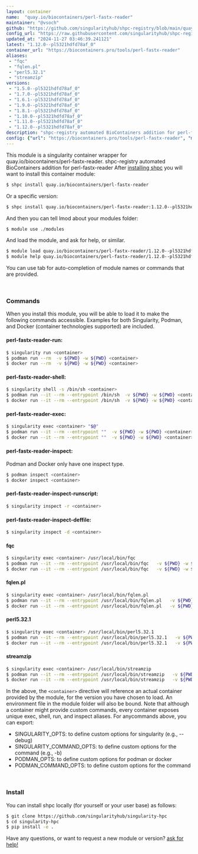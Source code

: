 ```yaml
---
layout: container
name:  "quay.io/biocontainers/perl-fastx-reader"
maintainer: "@vsoch"
github: "https://github.com/singularityhub/shpc-registry/blob/main/quay.io/biocontainers/perl-fastx-reader/container.yaml"
config_url: "https://raw.githubusercontent.com/singularityhub/shpc-registry/main/quay.io/biocontainers/perl-fastx-reader/container.yaml"
updated_at: "2024-11-27 03:46:39.241121"
latest: "1.12.0--pl5321hdfd78af_0"
container_url: "https://biocontainers.pro/tools/perl-fastx-reader"
aliases:
 - "fqc"
 - "fqlen.pl"
 - "perl5.32.1"
 - "streamzip"
versions:
 - "1.5.0--pl5321hdfd78af_0"
 - "1.7.0--pl5321hdfd78af_0"
 - "1.6.1--pl5321hdfd78af_0"
 - "1.9.0--pl5321hdfd78af_0"
 - "1.8.1--pl5321hdfd78af_0"
 - "1.10.0--pl5321hdfd78af_0"
 - "1.11.0--pl5321hdfd78af_0"
 - "1.12.0--pl5321hdfd78af_0"
description: "shpc-registry automated BioContainers addition for perl-fastx-reader"
config: {"url": "https://biocontainers.pro/tools/perl-fastx-reader", "maintainer": "@vsoch", "description": "shpc-registry automated BioContainers addition for perl-fastx-reader", "latest": {"1.12.0--pl5321hdfd78af_0": "sha256:7f37c66d757adabd126d366c34cb78d0f62ea0e0c19e4e07a20804fec0711a4d"}, "tags": {"1.5.0--pl5321hdfd78af_0": "sha256:7ea34d7e48895807d3f458f805cc459e0a7d67971071f9332935bac8335beb48", "1.7.0--pl5321hdfd78af_0": "sha256:8ae382c504cb1b25d0b205de70b4b4f6a2a415bd469504a0c80ec0303f37618d", "1.6.1--pl5321hdfd78af_0": "sha256:d8a7744dd3637e24cff70d55df97a6e901963043af7eceb714e6c0cf3f4021f7", "1.9.0--pl5321hdfd78af_0": "sha256:d9b221143f610117afd97b23e417063ba21c99de07816f473fa6e0861c958b26", "1.8.1--pl5321hdfd78af_0": "sha256:05e95db320d4cf8f7bf8fcde69d93cb3ad8ec1c0823e82629288c9065817318e", "1.10.0--pl5321hdfd78af_0": "sha256:08ea075cb34c861b41709b630db5f5e41f08c98625160b98732f85838471bef0", "1.11.0--pl5321hdfd78af_0": "sha256:094bf347563fdac11e98e4db41ae79968acc624813993a0437042ca778f38a70", "1.12.0--pl5321hdfd78af_0": "sha256:7f37c66d757adabd126d366c34cb78d0f62ea0e0c19e4e07a20804fec0711a4d"}, "docker": "quay.io/biocontainers/perl-fastx-reader", "aliases": {"fqc": "/usr/local/bin/fqc", "fqlen.pl": "/usr/local/bin/fqlen.pl", "perl5.32.1": "/usr/local/bin/perl5.32.1", "streamzip": "/usr/local/bin/streamzip"}}
---
```


This module is a singularity container wrapper for quay.io/biocontainers/perl-fastx-reader.
shpc-registry automated BioContainers addition for perl-fastx-reader
After [installing shpc](#install) you will want to install this container module:


```bash
$ shpc install quay.io/biocontainers/perl-fastx-reader
```

Or a specific version:

```bash
$ shpc install quay.io/biocontainers/perl-fastx-reader:1.12.0--pl5321hdfd78af_0
```

And then you can tell lmod about your modules folder:

```bash
$ module use ./modules
```

And load the module, and ask for help, or similar.

```bash
$ module load quay.io/biocontainers/perl-fastx-reader/1.12.0--pl5321hdfd78af_0
$ module help quay.io/biocontainers/perl-fastx-reader/1.12.0--pl5321hdfd78af_0
```

You can use tab for auto-completion of module names or commands that are provided.

<br>

### Commands

When you install this module, you will be able to load it to make the following commands accessible.
Examples for both Singularity, Podman, and Docker (container technologies supported) are included.

#### perl-fastx-reader-run:

```bash
$ singularity run <container>
$ podman run --rm  -v ${PWD} -w ${PWD} <container>
$ docker run --rm  -v ${PWD} -w ${PWD} <container>
```

#### perl-fastx-reader-shell:

```bash
$ singularity shell -s /bin/sh <container>
$ podman run --it --rm --entrypoint /bin/sh  -v ${PWD} -w ${PWD} <container>
$ docker run --it --rm --entrypoint /bin/sh  -v ${PWD} -w ${PWD} <container>
```

#### perl-fastx-reader-exec:

```bash
$ singularity exec <container> "$@"
$ podman run --it --rm --entrypoint ""  -v ${PWD} -w ${PWD} <container> "$@"
$ docker run --it --rm --entrypoint ""  -v ${PWD} -w ${PWD} <container> "$@"
```

#### perl-fastx-reader-inspect:

Podman and Docker only have one inspect type.

```bash
$ podman inspect <container>
$ docker inspect <container>
```

#### perl-fastx-reader-inspect-runscript:

```bash
$ singularity inspect -r <container>
```

#### perl-fastx-reader-inspect-deffile:

```bash
$ singularity inspect -d <container>
```


#### fqc

```bash
$ singularity exec <container> /usr/local/bin/fqc
$ podman run --it --rm --entrypoint /usr/local/bin/fqc   -v ${PWD} -w ${PWD} <container> -c " $@"
$ docker run --it --rm --entrypoint /usr/local/bin/fqc   -v ${PWD} -w ${PWD} <container> -c " $@"
```


#### fqlen.pl

```bash
$ singularity exec <container> /usr/local/bin/fqlen.pl
$ podman run --it --rm --entrypoint /usr/local/bin/fqlen.pl   -v ${PWD} -w ${PWD} <container> -c " $@"
$ docker run --it --rm --entrypoint /usr/local/bin/fqlen.pl   -v ${PWD} -w ${PWD} <container> -c " $@"
```


#### perl5.32.1

```bash
$ singularity exec <container> /usr/local/bin/perl5.32.1
$ podman run --it --rm --entrypoint /usr/local/bin/perl5.32.1   -v ${PWD} -w ${PWD} <container> -c " $@"
$ docker run --it --rm --entrypoint /usr/local/bin/perl5.32.1   -v ${PWD} -w ${PWD} <container> -c " $@"
```


#### streamzip

```bash
$ singularity exec <container> /usr/local/bin/streamzip
$ podman run --it --rm --entrypoint /usr/local/bin/streamzip   -v ${PWD} -w ${PWD} <container> -c " $@"
$ docker run --it --rm --entrypoint /usr/local/bin/streamzip   -v ${PWD} -w ${PWD} <container> -c " $@"
```



In the above, the `<container>` directive will reference an actual container provided
by the module, for the version you have chosen to load. An environment file in the
module folder will also be bound. Note that although a container
might provide custom commands, every container exposes unique exec, shell, run, and
inspect aliases. For anycommands above, you can export:

 - SINGULARITY_OPTS: to define custom options for singularity (e.g., --debug)
 - SINGULARITY_COMMAND_OPTS: to define custom options for the command (e.g., -b)
 - PODMAN_OPTS: to define custom options for podman or docker
 - PODMAN_COMMAND_OPTS: to define custom options for the command

<br>

### Install

You can install shpc locally (for yourself or your user base) as follows:

```bash
$ git clone https://github.com/singularityhub/singularity-hpc
$ cd singularity-hpc
$ pip install -e .
```

Have any questions, or want to request a new module or version? [ask for help!](https://github.com/singularityhub/singularity-hpc/issues)